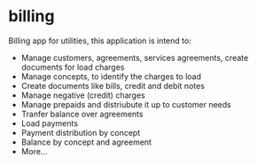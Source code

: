# billing
Billing app for utilities, this application is intend to:
*  Manage customers, agreements, services agreements, create documents for load charges
*  Manage concepts, to identify the charges to load
*  Create documents like bills, credit and debit notes
*  Manage negative (credit) charges
*  Manage prepaids and distriubute it up to customer needs
*  Tranfer balance over agreements
*  Load payments
*  Payment distribution by concept
*  Balance by concept and agreement
*  More...


